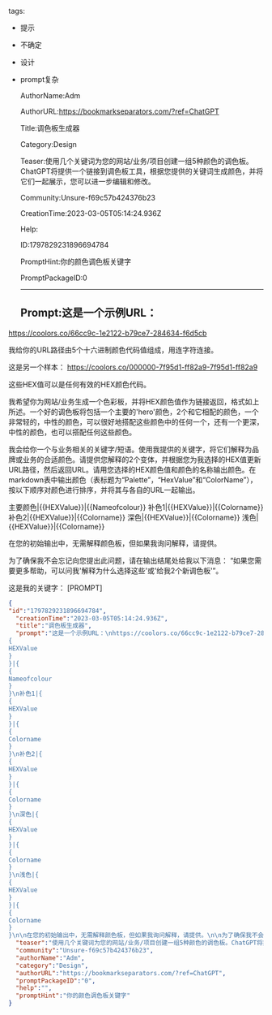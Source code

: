   tags: 
- 提示
- 不确定
- 设计
- prompt复杂

  AuthorName:Adm

  AuthorURL:https://bookmarkseparators.com/?ref=ChatGPT

  Title:调色板生成器

  Category:Design

  Teaser:使用几个关键词为您的网站/业务/项目创建一组5种颜色的调色板。ChatGPT将提供一个链接到调色板工具，根据您提供的关键词生成颜色，并将它们一起展示，您可以进一步编辑和修改。

  Community:Unsure-f69c57b424376b23

  CreationTime:2023-03-05T05:14:24.936Z

  Help:

  ID:1797829231896694784

  PromptHint:你的颜色调色板关键字

  PromptPackageID:0

  ---

  ## Prompt:这是一个示例URL：
https://coolors.co/66cc9c-1e2122-b79ce7-284634-f6d5cb

我给你的URL路径由5个十六进制颜色代码值组成，用连字符连接。

这是另一个样本：
https://coolors.co/000000-7f95d1-ff82a9-7f95d1-ff82a9

这些HEX值可以是任何有效的HEX颜色代码。

我希望你为网站/业务生成一个色彩板，并将HEX颜色值作为链接返回，格式如上所述。一个好的调色板将包括一个主要的'hero'颜色，2个和它相配的颜色，一个非常轻的，中性的颜色，可以很好地搭配这些颜色中的任何一个，还有一个更深，中性的颜色，也可以搭配任何这些颜色。

我会给你一个与业务相关的关键字/短语。使用我提供的关键字，将它们解释为品牌或业务的合适颜色。请提供您解释的2个变体，并根据您为我选择的HEX值更新URL路径，然后返回URL。请用您选择的HEX颜色值和颜色的名称输出颜色。在markdown表中输出颜色（表标题为“Palette”，“HexValue”和“ColorName”），按以下顺序对颜色进行排序，并将其与各自的URL一起输出。

主要颜色|{{HEXValue}}|{{Nameofcolour}}
补色1|{{HEXValue}}|{{Colorname}}
补色2|{{HEXValue}}|{{Colorname}}
深色|{{HEXValue}}|{{Colorname}}
浅色|{{HEXValue}}|{{Colorname}}

在您的初始输出中，无需解释颜色板，但如果我询问解释，请提供。

为了确保我不会忘记向您提出此问题，请在输出结尾处给我以下消息：
“如果您需要更多帮助，可以问我'解释为什么选择这些'或'给我2个新调色板'”。

这是我的关键字：
[PROMPT]

  ```json
  {
  "id":"1797829231896694784",
    "creationTime":"2023-03-05T05:14:24.936Z",
    "title":"调色板生成器",
    "prompt":"这是一个示例URL：\nhttps://coolors.co/66cc9c-1e2122-b79ce7-284634-f6d5cb\n\n我给你的URL路径由5个十六进制颜色代码值组成，用连字符连接。\n\n这是另一个样本：\nhttps://coolors.co/000000-7f95d1-ff82a9-7f95d1-ff82a9\n\n这些HEX值可以是任何有效的HEX颜色代码。\n\n我希望你为网站/业务生成一个色彩板，并将HEX颜色值作为链接返回，格式如上所述。一个好的调色板将包括一个主要的'hero'颜色，2个和它相配的颜色，一个非常轻的，中性的颜色，可以很好地搭配这些颜色中的任何一个，还有一个更深，中性的颜色，也可以搭配任何这些颜色。\n\n我会给你一个与业务相关的关键字/短语。使用我提供的关键字，将它们解释为品牌或业务的合适颜色。请提供您解释的2个变体，并根据您为我选择的HEX值更新URL路径，然后返回URL。请用您选择的HEX颜色值和颜色的名称输出颜色。在markdown表中输出颜色（表标题为“Palette”，“HexValue”和“ColorName”），按以下顺序对颜色进行排序，并将其与各自的URL一起输出。\n\n主要颜色|{
  {
  HEXValue
  }
  }|{
  {
  Nameofcolour
  }
  }\n补色1|{
  {
  HEXValue
  }
  }|{
  {
  Colorname
  }
  }\n补色2|{
  {
  HEXValue
  }
  }|{
  {
  Colorname
  }
  }\n深色|{
  {
  HEXValue
  }
  }|{
  {
  Colorname
  }
  }\n浅色|{
  {
  HEXValue
  }
  }|{
  {
  Colorname
  }
  }\n\n在您的初始输出中，无需解释颜色板，但如果我询问解释，请提供。\n\n为了确保我不会忘记向您提出此问题，请在输出结尾处给我以下消息：\n“如果您需要更多帮助，可以问我'解释为什么选择这些'或'给我2个新调色板'”。\n\n这是我的关键字：\n[PROMPT]",
    "teaser":"使用几个关键词为您的网站/业务/项目创建一组5种颜色的调色板。ChatGPT将提供一个链接到调色板工具，根据您提供的关键词生成颜色，并将它们一起展示，您可以进一步编辑和修改。",
    "community":"Unsure-f69c57b424376b23",
    "authorName":"Adm",
    "category":"Design",
    "authorURL":"https://bookmarkseparators.com/?ref=ChatGPT",
    "promptPackageID":"0",
    "help":"",
    "promptHint":"你的颜色调色板关键字"
  }
  ```
